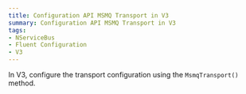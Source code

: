 ```yaml
---
title: Configuration API MSMQ Transport in V3
summary: Configuration API MSMQ Transport in V3
tags:
- NServiceBus
- Fluent Configuration
- V3
---
```


In V3, configure the transport configuration using the `MsmqTransport()` method.